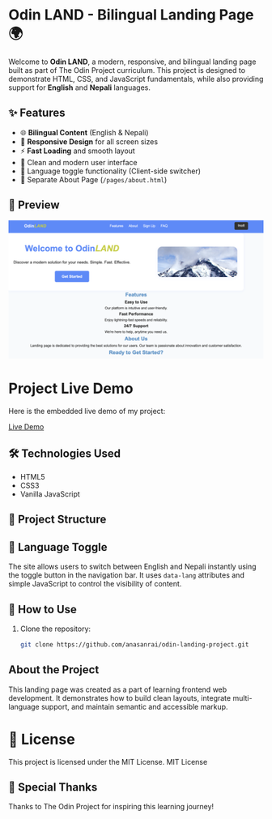 # Odin LAND - Bilingual Landing Page 🌍

Welcome to **Odin LAND**, a modern, responsive, and bilingual landing page built as part of The Odin Project curriculum. This project is designed to demonstrate HTML, CSS, and JavaScript fundamentals, while also providing support for **English** and **Nepali** languages.

## ✨ Features

- 🌐 **Bilingual Content** (English & Nepali)
- 📱 **Responsive Design** for all screen sizes
- ⚡ **Fast Loading** and smooth layout
- 🎨 Clean and modern user interface
- 🔀 Language toggle functionality (Client-side switcher)
- 📂 Separate About Page (`/pages/about.html`)

## 📸 Preview

![Landing Page Screenshot](/images/landing.jpg)

# Project Live Demo

Here is the embedded live demo of my project:

[Live Demo](https://anasanrai.github.io/odin-landing-page/index.html)


## 🛠️ Technologies Used

- HTML5
- CSS3
- Vanilla JavaScript

## 📁 Project Structure


## 🔄 Language Toggle

The site allows users to switch between English and Nepali instantly using the toggle button in the navigation bar. It uses `data-lang` attributes and simple JavaScript to control the visibility of content.

## 🚀 How to Use

1. Clone the repository:
   ```bash
   git clone https://github.com/anasanrai/odin-landing-project.git

## About the Project
This landing page was created as a part of learning frontend web development. It demonstrates how to build clean layouts, integrate multi-language support, and maintain semantic and accessible markup.

# 📃 License
This project is licensed under the MIT License.
MIT License

<!--Copyright (c) 2025 AnasanRai

Permission is hereby granted, free of charge, to any person obtaining a copy
of this software and associated documentation files (the "Software"), to deal
in the Software without restriction, including without limitation the rights
to use, copy, modify, merge, publish, distribute, sublicense, and/or sell
copies of the Software, and to permit persons to whom the Software is
furnished to do so, subject to the following conditions:

The above copyright notice and this permission notice shall be included in all
copies or substantial portions of the Software.

THE SOFTWARE IS PROVIDED "AS IS", WITHOUT WARRANTY OF ANY KIND, EXPRESS OR
IMPLIED, INCLUDING BUT NOT LIMITED TO THE WARRANTIES OF MERCHANTABILITY,
FITNESS FOR A PARTICULAR PURPOSE AND NONINFRINGEMENT. IN NO EVENT SHALL THE
AUTHORS OR COPYRIGHT HOLDERS BE LIABLE FOR ANY CLAIM, DAMAGES OR OTHER
LIABILITY, WHETHER IN AN ACTION OF CONTRACT, TORT OR OTHERWISE, ARISING FROM,
OUT OF OR IN CONNECTION WITH THE SOFTWARE OR THE USE OR OTHER DEALINGS IN THE
SOFTWARE.-->


## 🙌 Special Thanks
Thanks to The Odin Project for inspiring this learning journey!

